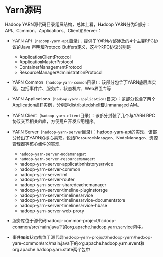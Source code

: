 # Yarn源码
Hadoop YARN源代码目录组织结构，总体上看，Hadoop YARN分为5部分：API、Common、Applications、Client和Server：
- YARN API（`hadoop-yarn-api`目录）：提供了YARN内部涉及的4个主要RPC协议的Java 声明和Protocol Buffers定义，这4个RPC协议分别是       
  - ApplicationClientProtocol
  - ApplicationMasterProtocol
  - ContainerManagementProtocol
  - ResourceManagerAdministrationProtocol 
- YARN Common（`hadoop-yarn-common`目录）：该部分包含了YARN底层库实现，包括事件库、服务库、状态机库、Web界面库等
- YARN Applications（`hadoop-yarn-applications`目录）：该部分包含了两个Application编程实例，分别是distributedshell和Unmanaged AM。
- YARN Client（`hadoop-yarn-client`目录）：该部分封装了几个与YARN RPC协议交互相关的库，方便用户开发应用程序。
- YARN Server（`hadoop-yarn-server`目录）：hadoop-yarn-api的实现，该部分给出了YARN的核心实现，包括ResourceManager、NodeManager、资源管理器等核心组件的实现
  - `hadoop-yarn-server-nodemanager`:
  - `hadoop-yarn-server-resourcemanager`:
  - hadoop-yarn-server-applicationhistoryservice
  - hadoop-yarn-server-common
  - hadoop-yarn-server.iml
  - hadoop-yarn-server-router
  - hadoop-yarn-server-sharedcachemanager
  - hadoop-yarn-server-timeline-pluginstorage
  - hadoop-yarn-server-timelineservice
  - hadoop-yarn-server-timelineservice-documentstore
  - hadoop-yarn-server-timelineservice-hbase
  - hadoop-yarn-server-web-proxy

- 服务库位于源代码hadoop-common-project/hadoop-common/src/main/java下的org.apache.hadoop.yarn.service包中。
- 事件库和状态机位于源代码hadoop-yarn-project/hadoop-yarn/hadoop-yarn-common/src/main/java下的org.apache.hadoop.yarn.event和org.apache.hadoop.yarn.state两个包中


